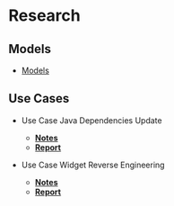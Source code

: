 # Research

## Models

- [Models](models/models-research.md)

## Use Cases

- Use Case Java Dependencies Update
    - [**Notes**](use-case-update-java-dependencies/notes.md)
    - [**Report**](use-case-update-java-dependencies/report.md)


- Use Case Widget Reverse Engineering
    - [**Notes**](use-case-widget-reverse-engineering/notes.md)
    - [**Report**](use-case-widget-reverse-engineering/report.md)